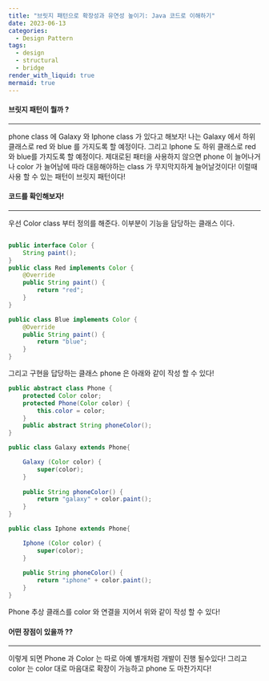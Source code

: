 ```yaml
---
title: "브릿지 패턴으로 확장성과 유연성 높이기: Java 코드로 이해하기"
date: 2023-06-13
categories:
  - Design Pattern
tags:
  - design
  - structural
  - bridge
render_with_liquid: true
mermaid: true
---
```

#### 브릿지 패턴이 뭘까 ?
---
phone class 에 Galaxy 와 Iphone class 가 있다고 해보자! 나는 Galaxy 에서 하위 클래스로 red 와 blue 를 가지도록 할 예정이다. 그리고 Iphone 도 하위 클래스로  red와 blue를 가지도록 할 예정이다. 제대로된 패터을 사용하지 않으면 phone 이 늘어나거나 color 가 늘어남에 따라 대응해야하는 class 가 무지막지하게 늘어날것이다! 이럴때 사용 할 수 있는 패턴이 브릿지 패턴이다!

#### 코드를 확인해보자!
---
우선 Color class 부터 정의를 해준다. 이부분이 기능을 담당하는 클래스 이다.
```java

public interface Color {
    String paint();
}
public class Red implements Color {
	@Override
	public String paint() {        
		return "red";  
	}
}

public class Blue implements Color {
	@Override
	public String paint() {
		return "blue";
	}
}
```

그리고 구현을 답당하는 클래스 phone 은 아래와 같이 작성 할 수 있다!

```java
public abstract class Phone {
    protected Color color;
    protected Phone(Color color) {
        this.color = color;
    }
    public abstract String phoneColor(); 
}

public class Galaxy extends Phone{

    Galaxy (Color color) {
		super(color);
    }
    
    public String phoneColor() {
	    return "galaxy" + color.paint();
    }
}

public class Iphone extends Phone{

    Iphone (Color color) {
		super(color);
    }
    
    public String phoneColor() {
	    return "iphone" + color.paint();
    }
}
```


Phone 추상 클래스를 color 와 연결을 지어서 위와 같이 작성 할 수 있다! 

#### 어떤 장점이 있을까 ??
---

이렇게 되면 Phone 과 Color 는 따로 아예 별개처럼 개발이 진행 될수있다! 그리고 color 는 color 대로 마음대로 확장이 가능하고 phone 도 마찬가지다! 

